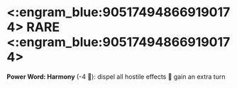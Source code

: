 # <:engram_blue:905174948669190174> RARE <:engram_blue:905174948669190174>

**Power Word: Harmony** (-4 🔷): dispel all hostile effects 🔀 gain an extra turn
